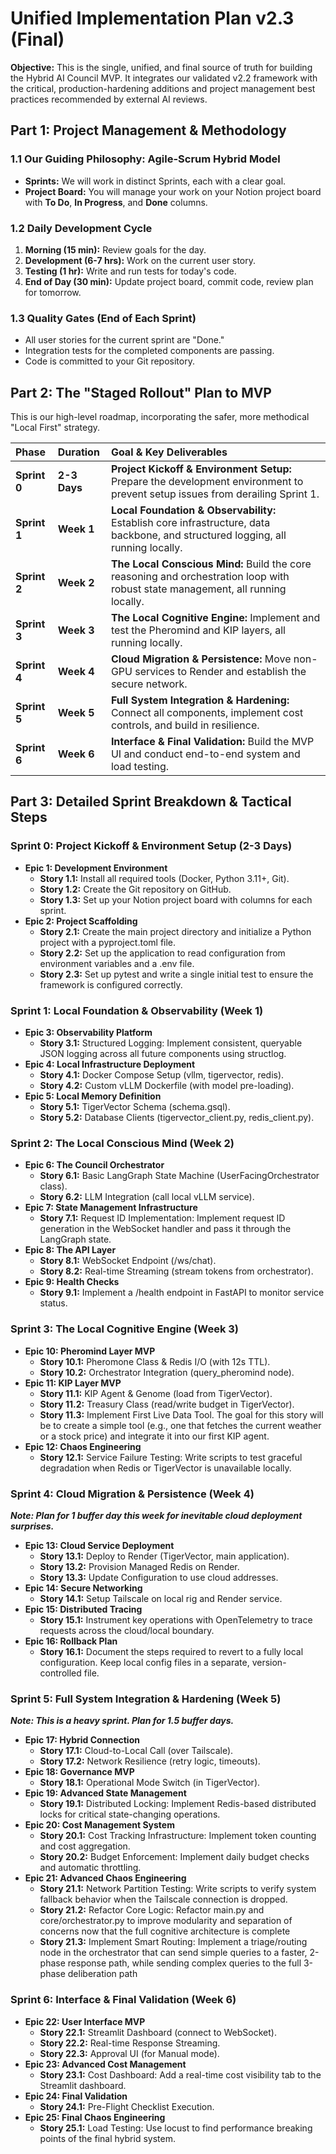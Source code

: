 # **Unified Implementation Plan v2.3 (Final)**

**Objective:** This is the single, unified, and final source of truth for building the Hybrid AI Council MVP. It integrates our validated v2.2 framework with the critical, production-hardening additions and project management best practices recommended by external AI reviews.

## **Part 1: Project Management & Methodology**

### **1.1 Our Guiding Philosophy: Agile-Scrum Hybrid Model**

* **Sprints:** We will work in distinct Sprints, each with a clear goal.  
* **Project Board:** You will manage your work on your Notion project board with **To Do**, **In Progress**, and **Done** columns.

### **1.2 Daily Development Cycle**

1. **Morning (15 min):** Review goals for the day.  
2. **Development (6-7 hrs):** Work on the current user story.  
3. **Testing (1 hr):** Write and run tests for today's code.  
4. **End of Day (30 min):** Update project board, commit code, review plan for tomorrow.

### **1.3 Quality Gates (End of Each Sprint)**

* All user stories for the current sprint are "Done."  
* Integration tests for the completed components are passing.  
* Code is committed to your Git repository.

## **Part 2: The "Staged Rollout" Plan to MVP**

This is our high-level roadmap, incorporating the safer, more methodical "Local First" strategy.

| Phase | Duration | Goal & Key Deliverables |
| :---- | :---- | :---- |
| **Sprint 0** | **2-3 Days** | **Project Kickoff & Environment Setup:** Prepare the development environment to prevent setup issues from derailing Sprint 1\. |
| **Sprint 1** | **Week 1** | **Local Foundation & Observability:** Establish core infrastructure, data backbone, and structured logging, all running locally. |
| **Sprint 2** | **Week 2** | **The Local Conscious Mind:** Build the core reasoning and orchestration loop with robust state management, all running locally. |
| **Sprint 3** | **Week 3** | **The Local Cognitive Engine:** Implement and test the Pheromind and KIP layers, all running locally. |
| **Sprint 4** | **Week 4** | **Cloud Migration & Persistence:** Move non-GPU services to Render and establish the secure network. |
| **Sprint 5** | **Week 5** | **Full System Integration & Hardening:** Connect all components, implement cost controls, and build in resilience. |
| **Sprint 6** | **Week 6** | **Interface & Final Validation:** Build the MVP UI and conduct end-to-end system and load testing. |

## **Part 3: Detailed Sprint Breakdown & Tactical Steps**

### **Sprint 0: Project Kickoff & Environment Setup (2-3 Days)**

* **Epic 1: Development Environment**  
  * **Story 1.1:** Install all required tools (Docker, Python 3.11+, Git).  
  * **Story 1.2:** Create the Git repository on GitHub.  
  * **Story 1.3:** Set up your Notion project board with columns for each sprint.  
* **Epic 2: Project Scaffolding**  
  * **Story 2.1:** Create the main project directory and initialize a Python project with a pyproject.toml file.  
  * **Story 2.2:** Set up the application to read configuration from environment variables and a .env file.  
  * **Story 2.3:** Set up pytest and write a single initial test to ensure the framework is configured correctly.

### **Sprint 1: Local Foundation & Observability (Week 1\)**

* **Epic 3: Observability Platform**  
  * **Story 3.1:** Structured Logging: Implement consistent, queryable JSON logging across all future components using structlog.  
* **Epic 4: Local Infrastructure Deployment**  
  * **Story 4.1:** Docker Compose Setup (vllm, tigervector, redis).  
  * **Story 4.2:** Custom vLLM Dockerfile (with model pre-loading).  
* **Epic 5: Local Memory Definition**  
  * **Story 5.1:** TigerVector Schema (schema.gsql).  
  * **Story 5.2:** Database Clients (tigervector\_client.py, redis\_client.py).

### **Sprint 2: The Local Conscious Mind (Week 2\)**

* **Epic 6: The Council Orchestrator**  
  * **Story 6.1:** Basic LangGraph State Machine (UserFacingOrchestrator class).  
  * **Story 6.2:** LLM Integration (call local vLLM service).  
* **Epic 7: State Management Infrastructure**  
  * **Story 7.1:** Request ID Implementation: Implement request ID generation in the WebSocket handler and pass it through the LangGraph state.  
* **Epic 8: The API Layer**  
  * **Story 8.1:** WebSocket Endpoint (/ws/chat).  
  * **Story 8.2:** Real-time Streaming (stream tokens from orchestrator).  
* **Epic 9: Health Checks**  
  * **Story 9.1:** Implement a /health endpoint in FastAPI to monitor service status.

### **Sprint 3: The Local Cognitive Engine (Week 3\)**

* **Epic 10: Pheromind Layer MVP**  
  * **Story 10.1:** Pheromone Class & Redis I/O (with 12s TTL).  
  * **Story 10.2:** Orchestrator Integration (query\_pheromind node).  
* **Epic 11: KIP Layer MVP**  
  * **Story 11.1:** KIP Agent & Genome (load from TigerVector).  
  * **Story 11.2:** Treasury Class (read/write budget in TigerVector).  
  * **Story 11.3:** Implement First Live Data Tool. The goal for this story will be to create a simple tool (e.g., one that fetches the current weather or a stock price) and integrate it into our first KIP agent.
* **Epic 12: Chaos Engineering**  
  * **Story 12.1:** Service Failure Testing: Write scripts to test graceful degradation when Redis or TigerVector is unavailable locally.

### **Sprint 4: Cloud Migration & Persistence (Week 4\)**

***Note: Plan for 1 buffer day this week for inevitable cloud deployment surprises.***

* **Epic 13: Cloud Service Deployment**  
  * **Story 13.1:** Deploy to Render (TigerVector, main application).  
  * **Story 13.2:** Provision Managed Redis on Render.  
  * **Story 13.3:** Update Configuration to use cloud addresses.  
* **Epic 14: Secure Networking**  
  * **Story 14.1:** Setup Tailscale on local rig and Render service.  
* **Epic 15: Distributed Tracing**  
  * **Story 15.1:** Instrument key operations with OpenTelemetry to trace requests across the cloud/local boundary.  
* **Epic 16: Rollback Plan**  
  * **Story 16.1:** Document the steps required to revert to a fully local configuration. Keep local config files in a separate, version-controlled file.

### **Sprint 5: Full System Integration & Hardening (Week 5\)**

***Note: This is a heavy sprint. Plan for 1.5 buffer days.***

* **Epic 17: Hybrid Connection**  
  * **Story 17.1:** Cloud-to-Local Call (over Tailscale).  
  * **Story 17.2:** Network Resilience (retry logic, timeouts).  
* **Epic 18: Governance MVP**  
  * **Story 18.1:** Operational Mode Switch (in TigerVector).  
* **Epic 19: Advanced State Management**  
  * **Story 19.1:** Distributed Locking: Implement Redis-based distributed locks for critical state-changing operations.  
* **Epic 20: Cost Management System**  
  * **Story 20.1:** Cost Tracking Infrastructure: Implement token counting and cost aggregation.  
  * **Story 20.2:** Budget Enforcement: Implement daily budget checks and automatic throttling.  
* **Epic 21: Advanced Chaos Engineering**  
  * **Story 21.1:** Network Partition Testing: Write scripts to verify system fallback behavior when the Tailscale connection is dropped.
  * **Story 21.2:** Refactor Core Logic: Refactor main.py and core/orchestrator.py to improve modularity and separation of concerns now that the full cognitive architecture is complete
  * **Story 21.3:** Implement Smart Routing: Implement a triage/routing node in the orchestrator that can send simple queries to a faster, 2-phase response path, while sending complex queries to the full 3-phase deliberation path

### **Sprint 6: Interface & Final Validation (Week 6\)**

* **Epic 22: User Interface MVP**  
  * **Story 22.1:** Streamlit Dashboard (connect to WebSocket).  
  * **Story 22.2:** Real-time Response Streaming.  
  * **Story 22.3:** Approval UI (for Manual mode).  
* **Epic 23: Advanced Cost Management**  
  * **Story 23.1:** Cost Dashboard: Add a real-time cost visibility tab to the Streamlit dashboard.  
* **Epic 24: Final Validation**  
  * **Story 24.1:** Pre-Flight Checklist Execution.  
* **Epic 25: Final Chaos Engineering**  
  * **Story 25.1:** Load Testing: Use locust to find performance breaking points of the final hybrid system.